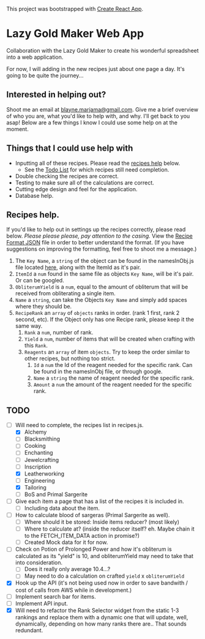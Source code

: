 This project was bootstrapped with [Create React App](https://github.com/facebookincubator/create-react-app).

# Lazy Gold Maker Web App
Collaboration with the Lazy Gold Maker to create his wonderful spreadsheet into a web application.

For now, I will adding in the new recipes just about one page a day. It's going to be quite the journey...

## Interested in helping out?
Shoot me an email at blayne.marjama@gmail.com. Give me a brief overview of who you are, what you'd like to help with, and why. I'll get back to you asap! Below are a few things I know I could use some help on at the moment.

## Things that I could use help with
- Inputting all of these recipes. Please read the [recipes help](#recipes-help) below.
  - See the [Todo List](#todo) for which recipes still need completion.
- Double checking the recipes are correct.
- Testing to make sure all of the calculations are correct.
- Cutting edge design and feel for the application.
- Database help.

## Recipes help.
If you'd like to help out in settings up the recipes correctly, please read below.
*Please please please, pay attention to the casing.*
View the [Recipe Format JSON](src/recipeFormatExample.json) file in order to better understand the format. (If you have suggestions on improving the formatting, feel free to shoot me a message.)
1. The `Key Name`, a `string` of the object can be found in the namesInObj.js file located [here](src/constants/namesInObj.js), along with the ItemId as it's pair.
2. `ItemId` a `num` found in the same file as objects `Key Name`, will be it's pair. Or can be googled.
3. `ObliterumYield` is a `num`, equal to the amount of obliterum that will be received from obliterating a single item.
4. `Name` a `string`, can take the Objects `Key Name` and simply add spaces where they should be.
5. `RecipeRank` an `array` of `objects` ranks in order. (rank 1 first, rank 2 second, etc). If the Object only has one Recipe rank, please keep it the same way.
    1. `Rank` a `num`, number of rank.
    2. `Yield` a `num`, number of items that will be created when crafting with this `Rank`.
    3. `Reagents` an `array` of item `objects`. Try to keep the order similar to other recipes, but nothing too strict.
        1. `Id` a `num` the Id of the reagent needed for the specific rank. Can be found in the namesInObj file, or through google.
        2. `Name` a `string` the name of reagent needed for the specific rank.
        3. `Amount` a `num` the amount of the reagent needed for the specific rank.

## TODO
- [ ] Will need to complete, the recipes list in recipes.js.
  - [x] Alchemy
  - [ ] Blacksmithing
  - [ ] Cooking
  - [ ] Enchanting
  - [ ] Jewelcrafting
  - [ ] Inscription
  - [x] Leatherworking
  - [ ] Engineering
  - [x] Tailoring
  - [ ] BoS and Primal Sargerite
- [ ] Give each item a page that has a list of the recipes it is included in.
  - [ ] Including data about the item.
- [ ] How to calculate blood of sargeras (Primal Sargerite as well).
  - [ ] Where should it be stored: Inside items reducer? (most likely)
  - [ ] Where to calculate at? (inside the reducer itself? eh. Maybe chain it to the FETCH_ITEM_DATA action in promise?)
  - [ ] Created Mock data for it for now.
- [ ] Check on Potion of Prolonged Power and how it's obliterum is calculated as its "yield" is 10, and obliterumYield may need to take that into consideration.
  - [ ] Does it really only average 10.4...?
  - [ ] May need to do a calculation on crafted `yield` x `obliterumYield`
- [x] Hook up the API (it's not being used now in order to save bandwith / cost of calls from AWS while in development.)
- [ ] Implement search bar for items.
- [ ] Implement API input.
- [x] Will need to refactor the Rank Selector widget from the static 1-3 rankings and replace them with a dynamic one that will update, well, dynamically, depending on how many ranks there are.. That sounds redundant.